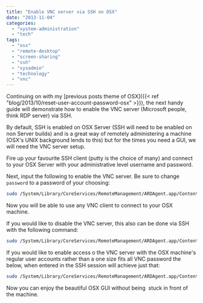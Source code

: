 ```yaml
---
title: "Enable VNC server via SSH on OSX"
date: "2013-11-04"
categories: 
  - "system-administration"
  - "tech"
tags: 
  - "osx"
  - "remote-desktop"
  - "screen-sharing"
  - "ssh"
  - "sysadmin"
  - "technology"
  - "vnc"
---
```


Continuing on with my [previous posts theme of OSX]({{< ref "blog/2013/10/reset-user-account-password-osx" >}}), the next handy guide will demonstrate how to enable the VNC server (Microsoft people, think RDP server) via SSH.

By default, SSH is enabled on OSX Server (SSH will need to be enabled on non Server builds) and is a great way of remotely administering a machine (OSX's UNIX background lends to this) but for the times you need a GUI, we will need the VNC server setup.

Fire up your favourite SSH client (putty is the choice of many) and connect to your OSX Server with your administrative level username and password.

Next, input the following to enable the VNC server. Be sure to change ```password``` to a password of your choosing:

```bash
sudo /System/Library/CoreServices/RemoteManagement/ARDAgent.app/Contents/Resources/kickstart -activate -configure -access -on -clientopts -setvnclegacy -vnclegacy yes -clientopts -setvncpw -vncpw password -restart -agent -privs -all
```

Now you will be able to use any VNC client to connect to your OSX machine.

If you would like to disable the VNC server, this also can be done via SSH with the following command:

```bash
sudo /System/Library/CoreServices/RemoteManagement/ARDAgent.app/Contents/Resources/kickstart -deactivate -configure -access -off
```

If you would like to enable access o the VNC server with the OSX machine's regular user accounts rather than a one size fits all VNC password the below, when entered in the SSH session will achieve just that:

```bash
sudo /System/Library/CoreServices/RemoteManagement/ARDAgent.app/Contents/Resources/kickstart -activate -configure -access -on -configure -allowAccessFor -allUsers -configure -restart -agent -privs -all
```

Now you can enjoy the beautiful OSX GUI without being  stuck in front of the machine.
